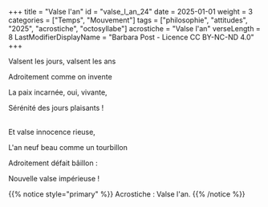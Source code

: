 +++
title = "Valse l'an"
id = "valse_l_an_24"
date = 2025-01-01
weight = 3
categories = ["Temps", "Mouvement"]
tags = ["philosophie", "attitudes", "2025", "acrostiche", "octosyllabe"]
acrostiche = "Valse l'an"
verseLength = 8
LastModifierDisplayName = "Barbara Post - Licence CC BY-NC-ND 4.0"
+++

Valsent les jours, valsent les ans

Adroitement comme on invente

La paix incarnée, oui, vivante,

Sérénité des jours plaisants !

 \
Et valse innocence rieuse,

L'an neuf beau comme un tourbillon

Adroitement défait bâillon :

Nouvelle valse impérieuse !

{{% notice style="primary" %}}
Acrostiche : Valse l'an.
{{% /notice %}}
